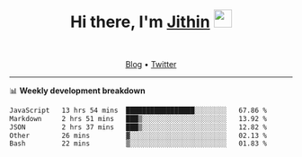 <h1 align="center">Hi there, I'm <a href="https://jithset.github.io/" target="_blank">Jithin</a> <img
src="https://github.com/blackcater/blackcater/raw/main/images/Hi.gif" height="32" /></h1>

<br />

<p align="center">
  <a href="https://jithset.github.io">Blog</a> •
  <a href="https://twitter.com/jithset">Twitter</a>
</p>

---

📊 **Weekly development breakdown**

<!--START_SECTION:waka-->

```txt
JavaScript   13 hrs 54 mins  █████████████████░░░░░░░░   67.86 %
Markdown     2 hrs 51 mins   ███▒░░░░░░░░░░░░░░░░░░░░░   13.92 %
JSON         2 hrs 37 mins   ███▒░░░░░░░░░░░░░░░░░░░░░   12.82 %
Other        26 mins         ▓░░░░░░░░░░░░░░░░░░░░░░░░   02.13 %
Bash         22 mins         ▒░░░░░░░░░░░░░░░░░░░░░░░░   01.83 %
```

<!--END_SECTION:waka-->

